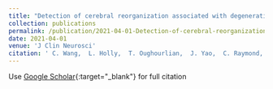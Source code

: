 ```yaml
---
title: "Detection of cerebral reorganization associated with degenerative cervical myelopathy using diffusion spectral imaging (DSI)"
collection: publications
permalink: /publication/2021-04-01-Detection-of-cerebral-reorganization-associated-with-degenerative-cervical-myelopathy-using-diffusion-spectral-imaging-DSI
date: 2021-04-01
venue: 'J Clin Neurosci'
citation: ' C. Wang,  L. Holly,  T. Oughourlian,  J. Yao,  C. Raymond,  N. Salamon,  B. Ellingson, &quot;Detection of cerebral reorganization associated with degenerative cervical myelopathy using diffusion spectral imaging (DSI).&quot; J Clin Neurosci, 2021.'
---
```

Use [Google Scholar](https://scholar.google.com/scholar?q=Detection+of+cerebral+reorganization+associated+with+degenerative+cervical+myelopathy+using+diffusion+spectral+imaging+(DSI)){:target="_blank"} for full citation